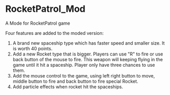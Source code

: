 # RocketPatrol_Mod
A Mode for RocketPatrol game

Four features are added to the moded version:

1. A brand new spaceship type which has faster speed and smaller size. It is worth 40 points.
2. Add a new Rocket type that is bigger. Players can use "R" to fire or use back button of the mouse to fire. This weapon will keeping flying in the game until it hit a spaceship. Player only have three chances to use them.
3. Add the mouse control to the game, using left right button to move, middle button to fire and back button to fire special Rocket.
4. Add particle effects when rocket hit the spaceships.

